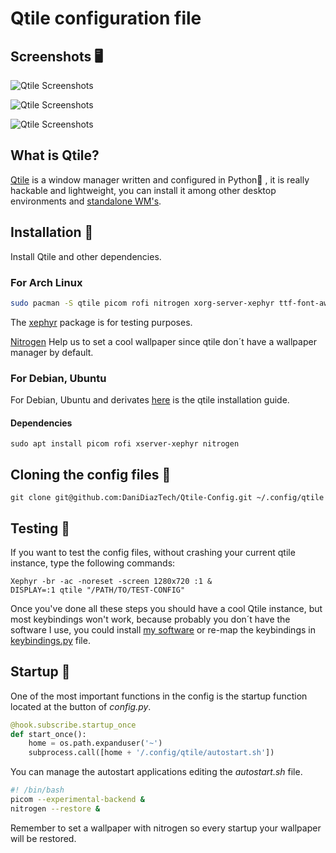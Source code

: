 # Qtile configuration file

## Screenshots 🖥️

![Qtile Screenshots](../assets/Remake-1.png)

![Qtile Screenshots](../assets/Remake-2.png)

![Qtile Screenshots](../assets/REMAKE-3.png)

## What is Qtile?

[Qtile](http://www.qtile.org/) is a window manager  written and configured in Python🐍 , it is really hackable and lightweight, you can install it among other desktop environments and [standalone WM's](https://wiki.archlinux.org/index.php/window_manager).


## Installation 🐧
Install Qtile and other dependencies.

### For Arch Linux

```bash
sudo pacman -S qtile picom rofi nitrogen xorg-server-xephyr ttf-font-awesome
```

The [xephyr](https://wiki.archlinux.org/index.php/Xephyr) package is for testing  purposes.

[Nitrogen](https://wiki.archlinux.org/index.php/nitrogen) Help us to set a cool wallpaper since qtile don´t have a wallpaper manager by default.

### For Debian, Ubuntu

For Debian, Ubuntu and derivates [here](http://docs.qtile.org/en/latest/manual/install/ubuntu.html) is the qtile installation guide.
#### Dependencies
```
sudo apt install picom rofi xserver-xephyr nitrogen
```
## Cloning the config files 📁
```
git clone git@github.com:DaniDiazTech/Qtile-Config.git ~/.config/qtile
```

## Testing 🧪

If you want to test the config files, without crashing your current qtile instance, type the following commands:

```
Xephyr -br -ac -noreset -screen 1280x720 :1 &
DISPLAY=:1 qtile "/PATH/TO/TEST-CONFIG"
```
Once you've done all these steps you  should have a cool Qtile instance, but most keybindings won't work, because probably you don´t have the software I use, you could install [my software](https://github.com/DaniDiazTech/Qtile-Config/blob/main/software.txt) or re-map the keybindings in [keybindings.py](https://github.com/Daniel1404/Qtile-Config/blob/main/keybindings.py) file.

## Startup  🏁

One of the most important functions in the config is the startup function located  at the button of _config.py_.

``` python
@hook.subscribe.startup_once
def start_once():
    home = os.path.expanduser('~')
    subprocess.call([home + '/.config/qtile/autostart.sh'])
```

You can manage the autostart applications editing the  _autostart.sh_ file.

``` bash
#! /bin/bash 
picom --experimental-backend &
nitrogen --restore &
```

Remember to set a wallpaper with nitrogen so every startup your wallpaper will be restored.
